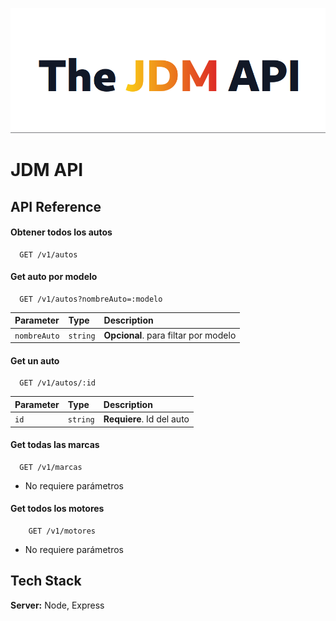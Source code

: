 ![JDM-APIs log](jdm.png)

# JDM API

## API Reference

#### Obtener todos los autos

```http
  GET /v1/autos

```

#### Get auto por modelo

```http
  GET /v1/autos?nombreAuto=:modelo
```

| Parameter    | Type     | Description                          |
| :----------- | :------- | :----------------------------------- |
| `nombreAuto` | `string` | **Opcional**. para filtar por modelo |

#### Get un auto

```http
  GET /v1/autos/:id
```

| Parameter | Type     | Description               |
| :-------- | :------- | :------------------------ |
| `id`      | `string` | **Requiere**. Id del auto |

#### Get todas las marcas

```http
  GET /v1/marcas
```

- No requiere parámetros

#### Get todos los motores

```http
    GET /v1/motores
```

- No requiere parámetros

## Tech Stack

**Server:** Node, Express
